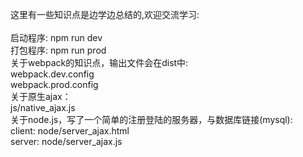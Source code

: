 这里有一些知识点是边学边总结的,欢迎交流学习:<br/>             
启动程序: npm run dev<br/> 
打包程序: npm run prod<br/> 
关于webpack的知识点，输出文件会在dist中:<br/> 
webpack.dev.config<br/> 
webpack.prod.config<br/> 
关于原生ajax：<br/> 
js/native_ajax.js<br/> 
关于node.js，写了一个简单的注册登陆的服务器，与数据库链接(mysql):<br/> 
client: node/server_ajax.html<br/> 
server: node/server_ajax.js<br/> 

